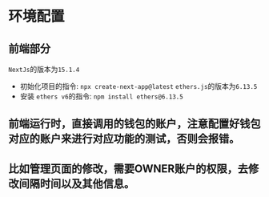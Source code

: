 # 环境配置
## 前端部分
`NextJs`的版本为`15.1.4`
   - 初始化项目的指令: `npx create-next-app@latest`
`ethers.js`的版本为`6.13.5`
   - 安装 `ethers v6`的指令: `npm install ethers@6.13.5`


## 前端运行时，直接调用的钱包的账户，注意配置好钱包对应的账户来进行对应功能的测试，否则会报错。
## 比如管理页面的修改，需要OWNER账户的权限，去修改间隔时间以及其他信息。

